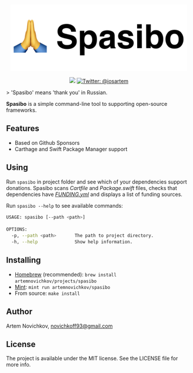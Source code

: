 <p align="center">
  <img src=".github/Logo.png" width="480" max-width="90%" alt="spasibo" />
</p>

<p align="center">
    <img src="https://img.shields.io/badge/Swift-5.1-orange.svg" />
    <a href="https://twitter.com/iosartem">
        <img src="https://img.shields.io/badge/twitter-@iosartem-blue.svg?style=flat" alt="Twitter: @iosartem" />
    </a>
</p>
> 'Spasibo' means 'thank you' in Russian.

**Spasibo** is a simple command-line tool to supporting open-source frameworks.

## Features

- Based on Github Sponsors
- Carthage and Swift Package Manager support

## Using

Run `spasibo` in project folder and see which of your dependencies support donations. Spasibo scans *Cartfile* and *Package.swift* files, checks that dependencies have [*FUNDING.yml*](https://help.github.com/en/github/administering-a-repository/displaying-a-sponsor-button-in-your-repository#about-funding-files) and displays a list of funding sources.


Run `spasibo --help` to see available commands:

```bash
USAGE: spasibo [--path <path>]

OPTIONS:
  -p, --path <path>       The path to project directory.
  -h, --help              Show help information.
```


## Installing

- [Homebrew](https://brew.sh) (recommended): `brew install artemnovichkov/projects/spasibo`
- [Mint](https://github.com/yonaskolb/Mint): `mint run artemnovichkov/spasibo`
- From source: `make install`

## Author

Artem Novichkov, novichkoff93@gmail.com

## License

The project is available under the MIT license. See the LICENSE file for more info.

